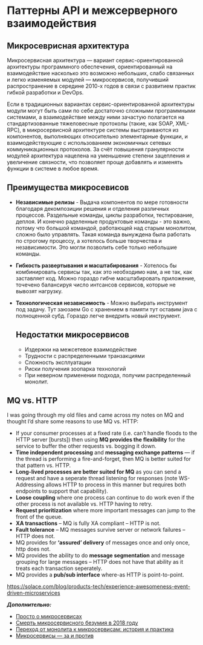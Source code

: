 # Паттерны API и межсерверного взаимодействия

## Микросеврисная архитектура

Микросервисная архитектура — вариант сервис-ориентированной архитектуры программного обеспечения, ориентированный на взаимодействие насколько это возможно небольших, слабо связанных и легко изменяемых модулей — микросервисов, получивший распространение в середине 2010-х годов в связи с развитием практик гибкой разработки и DevOps.

Если в традиционных вариантах сервис-ориентированной архитектуры модули могут быть сами по себе достаточно сложными программными системами, а взаимодействие между ними зачастую полагается на стандартизованные тяжеловесные протоколы (такие, как SOAP, XML-RPC), в микросервисной архитектуре системы выстраиваются из компонентов, выполняющих относительно элементарные функции, и взаимодействующие с использованием экономичных сетевых коммуникационных протоколов. За счёт повышения гранулярности модулей архитектура нацелена на уменьшение степени зацепления и увеличение связности, что позволяет проще добавлять и изменять функции в системе в любое время.

## Преимущества микросевисов

- **Независимые релизы** - Выдача компонентов по мере готовности благодаря декомпозиции решения и отделения различных процессов. Раздельные команды, циклы разработки, тестирование, деплоя. И конечно раделенные продуктовые команды - это важно, потому что большой командой, работающей над старым монолитом, сложно было управлять. Такая команда вынуждена была работать по строгому процессу, а хотелось больше творчества и независимости. Это могли позволить себе только небольшие команды.

- **Гибкость развертывания и масштабирования** - Хотелось бы комбинировать сервисы так, как это необходимо нам, а не так, как заставляет код. Можно гораздо гибче масштабировать приложение, точечено балансируя число интсансов сервисов, которые не вывозят нагрузку.

- **Технологическая независимость** - Можно выбирать инструмент под задачу. Тут заюзаем Go с хранением в памяти тут оставим java с полноценной субд. Гораздо легче внедрить новый инструмент.

   

  ## Недостатки микросервисов

  - Издержки на межсетевое взаимодействие
  - Трудности с распределенными транзакциями
  - Сложность эксплуатации
  - Риски получения зоопарка технологий
  - При неверном применении подхода, получим распределенный монолит.

## MQ vs. HTTP

I was going through my old files and came across my notes on MQ and thought I’d share some reasons to use MQ vs. HTTP:

- If your consumer processes at a fixed rate (i.e. can’t handle floods to the HTTP server [bursts]) then using **MQ provides the flexibility** for the service to buffer the other requests vs. bogging it down.
- **Time independent processing** and **messaging exchange patterns** — if the thread is performing a fire-and-forget, then MQ is better suited for that pattern vs. HTTP.
- **Long-lived processes are better suited for MQ** as you can send a request and have a seperate thread listening for responses (note WS-Addressing allows HTTP to process in this manner but requires both endpoints to support that capability).
- **Loose coupling** where one process can continue to do work even if the other process is not available vs. HTTP having to retry.
- **Request prioritization** where more important messages can jump to the front of the queue.
- **XA transactions** – MQ is fully XA compliant – HTTP is not.
- **Fault tolerance** – MQ messages survive server or network failures – HTTP does not.
- MQ provides for **‘assured’ delivery** of messages once and only once, http does not.
- MQ provides the ability to do **message segmentation** and message grouping for large messages – HTTP does not have that ability as it treats each transaction seperately.
- MQ provides a **pub/sub interface** where-as HTTP is point-to-point.

https://solace.com/blog/products-tech/experience-awesomeness-event-driven-microservices



***Дополнительно:***

-  [Просто о микросервисах](https://habr.com/ru/company/raiffeisenbank/blog/346380/)
- [Смерть микросервисного безумия в 2018 году](https://habr.com/ru/company/flant/blog/347518/)
- [Переход от монолита к микросервисам: история и практика](https://habr.com/ru/company/raiffeisenbank/blog/458404/)
- [Микросервисы — за и против](http://devopsru.com/news/2016-05-10-microservice-trade-offs.html)